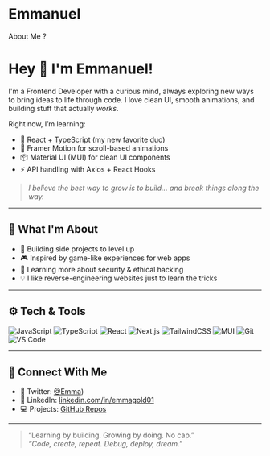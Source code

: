 # Emmanuel
About Me ?
# Hey 👋 I'm Emmanuel!

I'm a Frontend Developer with a curious mind, always exploring new ways to bring ideas to life through code. I love clean UI, smooth animations, and building stuff that actually *works*.

Right now, I’m learning:
- 🚀 React + TypeScript (my new favorite duo)
- 🎨 Framer Motion for scroll-based animations
- 📦 Material UI (MUI) for clean UI components
- ⚡️ API handling with Axios + React Hooks

> *I believe the best way to grow is to build... and break things along the way.*

---

## 🧠 What I'm About
- 🌱 Building side projects to level up
- 🎮 Inspired by game-like experiences for web apps
- 🔐 Learning more about security & ethical hacking
- 💡 I like reverse-engineering websites just to learn the tricks

---

## ⚙️ Tech & Tools

![JavaScript](https://img.shields.io/badge/JavaScript-000?style=flat&logo=javascript)
![TypeScript](https://img.shields.io/badge/TypeScript-000?style=flat&logo=typescript)
![React](https://img.shields.io/badge/React-000?style=flat&logo=react)
![Next.js](https://img.shields.io/badge/Next.js-000?style=flat&logo=next.js)
![TailwindCSS](https://img.shields.io/badge/TailwindCSS-000?style=flat&logo=tailwind-css)
![MUI](https://img.shields.io/badge/MUI-000?style=flat&logo=mui)
![Git](https://img.shields.io/badge/Git-000?style=flat&logo=git)
![VS Code](https://img.shields.io/badge/VSCode-000?style=flat&logo=visual-studio-code)

---

## 🔗 Connect With Me

- 💬 Twitter: [@Emma](https://x.com/e_gold3))
- 💼 LinkedIn: [linkedin.com/in/emmagold01]((https://www.linkedin.com/in/soyooye-emmanuel-5b8769274/))
- 💻 Projects: [GitHub Repos](https://github.com/Emmagold01?tab=repositories)

---

> “Learning by building. Growing by doing. No cap.”  
_“Code, create, repeat. Debug, deploy, dream.”_
